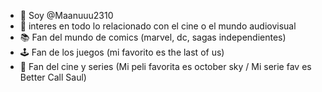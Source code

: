 - 👋 Soy @Maanuuu2310
- 👀 interes en todo lo relacionado con el cine o el mundo audiovisual 
- 📚 Fan del mundo de comics (marvel, dc, sagas independientes)
- 🕹 Fan de los juegos (mi favorito es the last of us)
- 🎥 Fan del cine y series (Mi peli favorita es october sky / Mi serie fav es Better Call Saul)

<!---
Maanuuu2310/Maanuuu2310 is a ✨ special ✨ repository because its `README.md` (this file) appears on your GitHub profile.
You can click the Preview link to take a look at your changes.
--->
